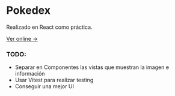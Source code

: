 # Pokedex

Realizado en React como práctica.

[Ver online ->](https://diegokaiser.github.io/prt-pokedex/)

### TODO:

- Separar en Componentes las vistas que muestran la imagen e información
- Usar Vitest para realizar testing
- Conseguir una mejor UI
